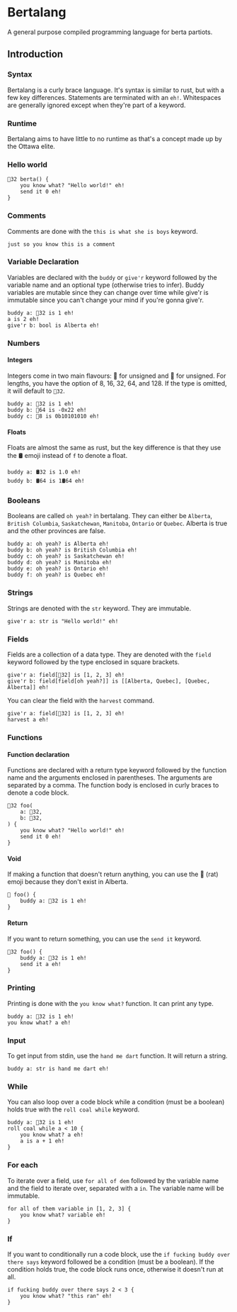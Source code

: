 # Bertalang

A general purpose compiled programming language for berta partiots.


## Introduction

### Syntax

Bertalang is a curly brace language. It's syntax is similar to rust, but with a
few key differences. Statements are terminated with an `eh!`. Whitespaces are
generally ignored except when they're part of a keyword.

### Runtime

Bertalang aims to have little to no runtime as that's a concept made up by the
Ottawa elite.

### Hello world
```
🚜32 berta() {
    you know what? "Hello world!" eh!
    send it 0 eh!
}
```

### Comments

Comments are done with the `this is what she is boys` keyword.

```
just so you know this is a comment
```

### Variable Declaration

Variables are declared with the `buddy` or `give'r` keyword followed by the
variable name and an optional type (otherwise tries to infer). Buddy variables
are mutable since they can change over time while give'r is immutable since you
can't change your mind if you're gonna give'r.

```
buddy a: 🚜32 is 1 eh!
a is 2 eh!
give'r b: bool is Alberta eh!
```

### Numbers

#### Integers

Integers come in two main flavours: 🌾 for unsigned and 🚜 for unsigned. For
lengths, you have the option of 8, 16, 32, 64, and 128. If the type is omitted,
it will default to `🌾32`.

```
buddy a: 🌾32 is 1 eh!
buddy b: 🚜64 is -0x22 eh!
buddy c: 🌾8 is 0b10101010 eh!
```

#### Floats

Floats are almost the same as rust, but the key difference is that they use the
🛢️ emoji instead of `f` to denote a float.

```
buddy a: 🛢️32 is 1.0 eh!
buddy b: 🛢️64 is 1🛢️64 eh!
```

### Booleans

Booleans are called `oh yeah?` in bertalang. They can either be `Alberta`,
`British Columbia`, `Saskatchewan`, `Manitoba`, `Ontario` or `Quebec`. Alberta
is true and the other provinces are false.

```
buddy a: oh yeah? is Alberta eh!
buddy b: oh yeah? is British Columbia eh!
buddy c: oh yeah? is Saskatchewan eh!
buddy d: oh yeah? is Manitoba eh!
buddy e: oh yeah? is Ontario eh!
buddy f: oh yeah? is Quebec eh!
```

### Strings

Strings are denoted with the `str` keyword. They are immutable.

```
give'r a: str is "Hello world!" eh!
```

### Fields

Fields are a collection of a data type. They are denoted with the `field`
keyword followed by the type enclosed in square brackets.

```
give'r a: field[🚜32] is [1, 2, 3] eh!
give'r b: field[field[oh yeah?]] is [[Alberta, Quebec], [Quebec, Alberta]] eh!
```

You can clear the field with the `harvest` command.

```
give'r a: field[🚜32] is [1, 2, 3] eh!
harvest a eh!
```

### Functions

#### Function declaration

Functions are declared with a return type keyword followed by the function name
and the arguments enclosed in parentheses. The arguments are separated by a
comma. The function body is enclosed in curly braces to denote a code block.

```
🚜32 foo(
    a: 🚜32,
    b: 🚜32,
) {
    you know what? "Hello world!" eh!
    send it 0 eh!
}
```

#### Void

If making a function that doesn't return anything, you can use the 🐀 (rat)
emoji because they don't exist in Alberta.

```
🐀 foo() {
    buddy a: 🌾32 is 1 eh!
}
```

#### Return

If you want to return something, you can use the `send it` keyword.

```
🚜32 foo() {
    buddy a: 🌾32 is 1 eh!
    send it a eh!
}
```

### Printing

Printing is done with the `you know what?` function. It can print any type.

```
buddy a: 🌾32 is 1 eh!
you know what? a eh!
```

### Input

To get input from stdin, use the `hand me dart` function. It will return a
string.

```
buddy a: str is hand me dart eh!
```


### While

You can also loop over a code block while a condition (must be a boolean) holds
true with the `roll coal while` keyword.

```
buddy a: 🚜32 is 1 eh!
roll coal while a < 10 {
    you know what? a eh!
    a is a + 1 eh!
}
```

### For each

To iterate over a field, use `for all of dem` followed by the variable name and
the field to iterate over, separated with a `in`. The variable name will be
immutable.

```
for all of them variable in [1, 2, 3] {
    you know what? variable eh!
}
```

### If

If you want to conditionally run a code block, use the `if fucking buddy over
there says` keyword followed be a condition (must be a boolean). If the
condition holds true, the code block runs once, otherwise it doesn't run at all.

```
if fucking buddy over there says 2 < 3 {
    you know what? "this ran" eh!
}
```
